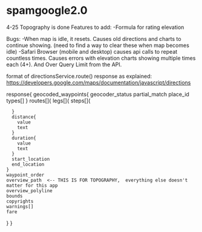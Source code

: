 # spamgoogle2.0


4-25
Topography is done
Features to add:
-Formula for rating elevation

Bugs:
-When map is idle, it resets.  Causes old directions and charts to continue showing. (need to find a way to clear these when map becomes idle)
-Safari Browser (mobile and desktop) causes api calls to repeat countless times.  Causes errors with elevation charts showing multiple times each (4+).  And Over Query Limit from the API.




format of directionsService.route() response as explained: https://developers.google.com/maps/documentation/javascript/directions

response{
  geocoded_waypoints{
    geocoder_status
    partial_match
    place_id
    types[]
  }
  routes[]{
    legs[]{
      steps[]{

      }
      distance{
        value
        text
      }
      duration{
        value
        text
      }
      start_location
      end_location
    }
    waypoint_order
    overview_path  <-- THIS IS FOR TOPOGRAPHY,  everything else doesn't matter for this app
    overview_polyline
    bounds
    copyrights
    warnings[]
    fare
  }
}

